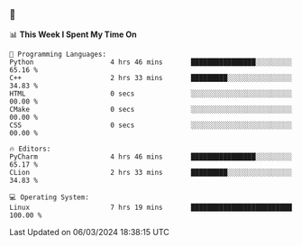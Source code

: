 ### 👋

<!--START_SECTION:waka-->
📊 **This Week I Spent My Time On** 

```text
💬 Programming Languages: 
Python                   4 hrs 46 mins       ████████████████░░░░░░░░░   65.16 % 
C++                      2 hrs 33 mins       █████████░░░░░░░░░░░░░░░░   34.83 % 
HTML                     0 secs              ░░░░░░░░░░░░░░░░░░░░░░░░░   00.00 % 
CMake                    0 secs              ░░░░░░░░░░░░░░░░░░░░░░░░░   00.00 % 
CSS                      0 secs              ░░░░░░░░░░░░░░░░░░░░░░░░░   00.00 % 

🔥 Editors: 
PyCharm                  4 hrs 46 mins       ████████████████░░░░░░░░░   65.17 % 
CLion                    2 hrs 33 mins       █████████░░░░░░░░░░░░░░░░   34.83 % 

💻 Operating System: 
Linux                    7 hrs 19 mins       █████████████████████████   100.00 % 
```


 Last Updated on 06/03/2024 18:38:15 UTC
<!--END_SECTION:waka-->
